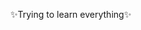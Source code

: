 ✨Trying to learn everything✨

<!---
varzoeaa/varzoeaa is a ✨ special ✨ repository because its `README.md` (this file) appears on your GitHub profile.
You can click the Preview link to take a look at your changes.
--->
